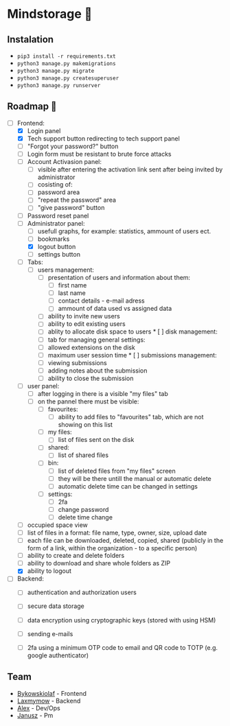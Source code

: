 # Mindstorage 🧠

## Instalation
- `pip3 install -r requirements.txt`
- `python3 manage.py makemigrations`
- `python3 manage.py migrate`
- `python3 manage.py createsuperuser`
- `python3 manage.py runserver`

## Roadmap 🚧
- [ ] Frontend: 
  - [x] Login panel 
  - [x] Tech support button redirecting to tech support panel
  - [ ] "Forgot your password?" button
  - [ ] Login form must be resistant to brute force attacks
  - [ ] Account Activasion panel:
    * [ ] visible after entering the activation link sent after being invited by  administrator 
    * [ ] cosisting of:
     * [ ] password area 
     * [ ] "repeat the password" area 
     * [ ] "give password" button
  - [ ] Password reset panel 
  - [ ] Administrator panel:
     * [ ] usefull graphs, for example: statistics, ammount of users ect.
     * [ ] bookmarks
     * [x] logout button 
     * [ ] settings button 
  * [ ] Tabs:
       * [ ] users management:
         * [ ] presentation of users and information about them:
           * [ ] first name 
           * [ ] last name 
           * [ ] contact details - e-mail adress 
           * [ ] ammount of data used vs assigned data
          * [ ] ability to  invite new users 
          * [ ] ability to edit existing users 
          * [ ] ablity to allocate disk space to users 
        * [ ] disk management:
          * [ ] tab for managing general settings:
           * [ ] allowed extensions on the disk 
           * [ ] maximum user session time
        * [ ] submissions management: 
           * [ ] viewing submissions 
           * [ ] adding notes about the submission 
           * [ ] ability to close the submission 
  - [ ] user panel:
    * [ ] after logging in there is a visible "my files" tab 
    * [ ] on the pannel there must be visible:
      * [ ] favourites:
        * [ ] ability to add files to "favourites" tab, which are not showing on this list 
      * [ ] my files:
        * [ ] list of files sent on the disk 
      * [ ] shared:
        * [ ] list of shared files 
      * [ ] bin:
        * [ ] list of deleted files from "my files" screen 
        * [ ] they will be there untill the manual or automatic delete 
        * [ ] automatic delete time can be changed in settings 
      * [ ] settings:
        * [ ] 2fa
        * [ ] change password 
        * [ ] delete time change
  - [ ] occupied space view 
  - [ ] list of files in a format: file name, type, owner, size, upload date
  - [ ] each file can be downloaded, deleted, copied, shared (publicly in  the form of a link, within the organization - to a specific person)
  - [ ] ability to create and delete folders 
  - [ ] ability to download and share whole folders as ZIP
  - [x] ability to logout
- [ ] Backend:
  - [ ] authentication and authorization users 
  - [ ] secure data storage
  - [ ] data encryption using cryptographic keys (stored with using HSM)
  - [ ] sending e-mails 
  - [ ] 2fa using a minimum OTP code to email and QR code to TOTP (e.g. google authenticator)


## Team
- [Bykowskiolaf](https://github.com/bykowskiolaf) - Frontend
- [Laxmymow](https://github.com/laxmymow) - Backend
- [Alex]() - Dev/Ops 
- [Janusz]() - Pm

